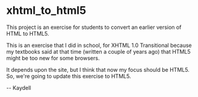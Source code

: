 xhtml_to_html5
=================

This project is an exercise for students to convert an earlier
version of HTML to HTML5.

This is an exercise that I did in school, for XHTML 1.0 Transitional
because my textbooks said at that time (written a couple of years ago)
that HTML5 might be too new for some browsers.

It depends upon the site, but I think that now my focus should be HTML5.
So, we're going to update this exercise to HTML5.

-- Kaydell
